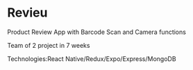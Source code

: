 # Revieu

Product Review App with Barcode Scan and Camera functions  

Team of 2 project in 7 weeks

Technologies:React Native/Redux/Expo/Express/MongoDB
